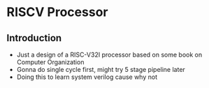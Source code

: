 # RISCV Processor

## Introduction

- Just a design of a RISC-V32I processor based on some book on Computer Organization
- Gonna do single cycle first, might try 5 stage pipeline later
- Doing this to learn system verilog cause why not 
